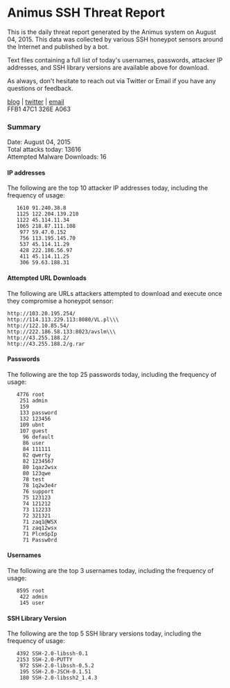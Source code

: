 # Animus SSH Threat Report

This is the daily threat report generated by the Animus system on August 04, 2015. This data was collected by various SSH honeypot sensors around the Internet and published by a bot.  

Text files containing a full list of today's usernames, passwords, attacker IP addresses, and SSH library versions are available above for download.  

As always, don't hesitate to reach out via Twitter or Email if you have any questions or feedback.  

[blog](http://morris.guru) | [twitter](https://twitter.com/andrew___morris) | [email](mailto:andrew@morris.guru)  
FFB1 47C1 326E A063  

### Summary

Date: August 04, 2015  
Total attacks today: 13616  
Attempted Malware Downloads: 16 

#### IP addresses
The following are the top 10 attacker IP addresses today, including the frequency of usage:
```
   1610 91.240.38.8
   1125 122.204.139.210
   1122 45.114.11.34
   1065 218.87.111.108
    977 59.47.0.152
    756 113.195.145.70
    537 45.114.11.29
    428 222.186.56.97
    411 45.114.11.25
    306 59.63.188.31
```

#### Attempted URL Downloads
The following are URLs attackers attempted to download and execute once they compromise a honeypot sensor:
```
http://103.20.195.254/
http://114.113.229.113:8080/VL.pl\\\
http://122.10.85.54/
http://222.186.58.133:8023/avslm\\\
http://43.255.188.2/
http://43.255.188.2/g.rar
```

#### Passwords
The following are the top 25 passwords today, including the frequency of usage:
```
   4776 root
    251 admin
    159 
    133 password
    132 123456
    109 ubnt
    107 guest
     96 default
     86 user
     84 111111
     82 qwerty
     82 1234567
     80 1qaz2wsx
     80 123qwe
     78 test
     78 1q2w3e4r
     76 support
     75 123123
     74 121212
     73 112233
     72 321321
     71 zaq1@WSX
     71 zaq12wsx
     71 PlcmSpIp
     71 Passw0rd
```

#### Usernames
The following are the top 3 usernames today, including the frequency of usage:
```
   8595 root
    422 admin
    145 user
```

#### SSH Library Version
The following are the top 5 SSH library versions today, including the frequency of usage:
```
   4392 SSH-2.0-libssh-0.1
   2153 SSH-2.0-PUTTY
    972 SSH-2.0-libssh-0.5.2
    195 SSH-2.0-JSCH-0.1.51
    180 SSH-2.0-libssh2_1.4.3
```
